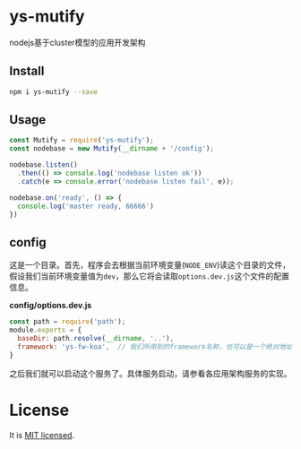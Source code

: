# ys-mutify

nodejs基于cluster模型的应用开发架构

## Install

```bash
npm i ys-mutify --save
```

## Usage

```javascript
const Mutify = require('ys-mutify');
const nodebase = new Mutify(__dirname + '/config');

nodebase.listen()
  .then(() => console.log('nodebase listen ok'))
  .catch(e => console.error('nodebase listen fail', e));

nodebase.on('ready', () => {
  console.log('master ready, 66666')
})
```

## config

这是一个目录。首先，程序会去根据当前环境变量(`NODE_ENV`)读这个目录的文件，假设我们当前环境变量值为`dev`，那么它将会读取`options.dev.js`这个文件的配置信息。

**config/options.dev.js**

```javascript
const path = require('path');
module.exports = {
  baseDir: path.resolve(__dirname, '..'),
  framework: 'ys-fw-koa',  // 我们所用到的framework名称，也可以是一个绝对地址
}
```

之后我们就可以启动这个服务了。具体服务启动，请参看各应用架构服务的实现。

# License

It is [MIT licensed](https://opensource.org/licenses/MIT).